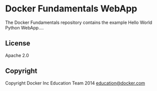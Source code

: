 Docker Fundamentals WebApp
==========================

The Docker Fundamentals repository contains the example Hello World Python WebApp....

## License

Apache 2.0

## Copyright

Copyright Docker Inc Education Team 2014 <education@docker.com>

